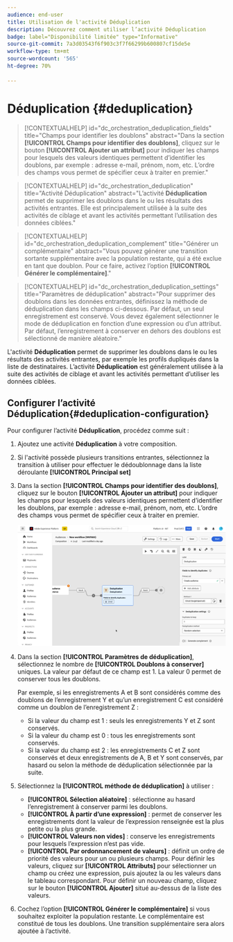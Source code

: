 ```yaml
---
audience: end-user
title: Utilisation de l'activité Déduplication
description: Découvrez comment utiliser l’activité Déduplication
badge: label="Disponibilité limitée" type="Informative"
source-git-commit: 7a3d03543f6f903c3f7f66299b600807cf15de5e
workflow-type: tm+mt
source-wordcount: '565'
ht-degree: 70%

---
```



# Déduplication {#deduplication}

>[!CONTEXTUALHELP]
>id="dc_orchestration_deduplication_fields"
>title="Champs pour identifier les doublons"
>abstract="Dans la section **[!UICONTROL Champs pour identifier des doublons]**, cliquez sur le bouton **[!UICONTROL Ajouter un attribut]** pour indiquer les champs pour lesquels des valeurs identiques permettent d’identifier les doublons, par exemple : adresse e-mail, prénom, nom, etc. L’ordre des champs vous permet de spécifier ceux à traiter en premier."

>[!CONTEXTUALHELP]
>id="dc_orchestration_deduplication"
>title="Activité Déduplication"
>abstract="L’activité **Déduplication** permet de supprimer les doublons dans le ou les résultats des activités entrantes. Elle est principalement utilisée à la suite des activités de ciblage et avant les activités permettant l’utilisation des données ciblées."

>[!CONTEXTUALHELP]
>id="dc_orchestration_deduplication_complement"
>title="Générer un complémentaire"
>abstract="Vous pouvez générer une transition sortante supplémentaire avec la population restante, qui a été exclue en tant que doublon. Pour ce faire, activez l’option **[!UICONTROL Générer le complémentaire]**."

>[!CONTEXTUALHELP]
>id="dc_orchestration_deduplication_settings"
>title="Paramètres de déduplication"
>abstract="Pour supprimer des doublons dans les données entrantes, définissez la méthode de déduplication dans les champs ci-dessous. Par défaut, un seul enregistrement est conservé. Vous devez également sélectionner le mode de déduplication en fonction d’une expression ou d’un attribut. Par défaut, l’enregistrement à conserver en dehors des doublons est sélectionné de manière aléatoire."

L&#39;activité **Déduplication** permet de supprimer les doublons dans le ou les résultats des activités entrantes, par exemple les profils dupliqués dans la liste de destinataires. L’activité **Déduplication** est généralement utilisée à la suite des activités de ciblage et avant les activités permettant d’utiliser les données ciblées.

## Configurer l’activité Déduplication{#deduplication-configuration}

Pour configurer l’activité **Déduplication**, procédez comme suit :

1. Ajoutez une activité **Déduplication** à votre composition.

1. Si l&#39;activité possède plusieurs transitions entrantes, sélectionnez la transition à utiliser pour effectuer le dédoublonnage dans la liste déroulante **[!UICONTROL Principal set]**

1. Dans la section **[!UICONTROL Champs pour identifier des doublons]**, cliquez sur le bouton **[!UICONTROL Ajouter un attribut]** pour indiquer les champs pour lesquels des valeurs identiques permettent d’identifier les doublons, par exemple : adresse e-mail, prénom, nom, etc. L’ordre des champs vous permet de spécifier ceux à traiter en premier.

   ![](../assets/deduplication.png)

1. Dans la section **[!UICONTROL Paramètres de déduplication]**, sélectionnez le nombre de **[!UICONTROL Doublons à conserver]** uniques. La valeur par défaut de ce champ est 1. La valeur 0 permet de conserver tous les doublons.

   Par exemple, si les enregistrements A et B sont considérés comme des doublons de l’enregistrement Y et qu’un enregistrement C est considéré comme un doublon de l’enregistrement Z :

   * Si la valeur du champ est 1 : seuls les enregistrements Y et Z sont conservés.
   * Si la valeur du champ est 0 : tous les enregistrements sont conservés.
   * Si la valeur du champ est 2 : les enregistrements C et Z sont conservés et deux enregistrements de A, B et Y sont conservés, par hasard ou selon la méthode de déduplication sélectionnée par la suite.

1. Sélectionnez la **[!UICONTROL méthode de déduplication]** à utiliser :

   * **[!UICONTROL Sélection aléatoire]** : sélectionne au hasard l’enregistrement à conserver parmi les doublons.
   * **[!UICONTROL À partir d’une expression]** : permet de conserver les enregistrements dont la valeur de l’expression renseignée est la plus petite ou la plus grande.
   * **[!UICONTROL Valeurs non vides]** : conserve les enregistrements pour lesquels l’expression n’est pas vide.
   * **[!UICONTROL Par ordonnancement de valeurs]** : définit un ordre de priorité des valeurs pour un ou plusieurs champs. Pour définir les valeurs, cliquez sur **[!UICONTROL Attributs]** pour sélectionner un champ ou créez une expression, puis ajoutez la ou les valeurs dans le tableau correspondant. Pour définir un nouveau champ, cliquez sur le bouton **[!UICONTROL Ajouter]** situé au-dessus de la liste des valeurs.

1. Cochez l’option **[!UICONTROL Générer le complémentaire]** si vous souhaitez exploiter la population restante. Le complémentaire est constitué de tous les doublons. Une transition supplémentaire sera alors ajoutée à l’activité.

<!--
## Example{#deduplication-example}

In the following example, use a deduplication activity to exclude duplicates from the target before sending a delivery. The identified duplicated profiles are added to a dedicated audience that can be reused if necessary. Choose the **Email** address to identify the duplicates. Keep 1 entry and select the **Random** deduplication method.

![](../assets/workflow-deduplication-example.png)
-->
